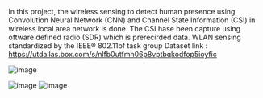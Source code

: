 In this project, the wireless sensing to detect human presence using Convolution Neural Network (CNN) and Channel State Information (CSI) in wireless local area network is done. The CSI hase been capture using oftware defined radio (SDR) which is prerecirded data.
WLAN sensing standardized by the IEEE® 802.11bf task group
Dataset link : https://utdallas.box.com/s/nlfb0utfmh06p8vptbqkodfop5ioyfic

![image](https://github.com/user-attachments/assets/0ae80a6c-9059-42b4-92f7-6e3a34b881)

![image](https://github.com/user-attachments/assets/b292ffa4-10a7-4624-89e7-6d42d1030707)
![image](https://github.com/user-attachments/assets/dad62d98-ccd4-4f1f-8996-aa44012b655a)


